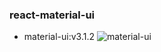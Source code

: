 ### react-material-ui
- material-ui:v3.1.2
![material-ui](https://user-images.githubusercontent.com/18510885/46457393-24994080-c7ed-11e8-9896-37c89e827a62.png)
